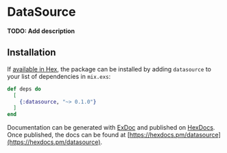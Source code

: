# DataSource

**TODO: Add description**

## Installation

If [available in Hex](https://hex.pm/docs/publish), the package can be installed
by adding `datasource` to your list of dependencies in `mix.exs`:

```elixir
def deps do
  [
    {:datasource, "~> 0.1.0"}
  ]
end
```

Documentation can be generated with [ExDoc](https://github.com/elixir-lang/ex_doc)
and published on [HexDocs](https://hexdocs.pm). Once published, the docs can
be found at [https://hexdocs.pm/datasource](https://hexdocs.pm/datasource).

